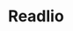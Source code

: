 ---
layout: project
order: 2
title: Readlio
desc: Platform for teachers to track student reading, with over 2700 users to date.
type: Projects
language: Ruby on Rails
main_image_url: "/assets/images/projects/readlio.png"
link: "https://readlio.com"
goto_text: "Go to website"
---